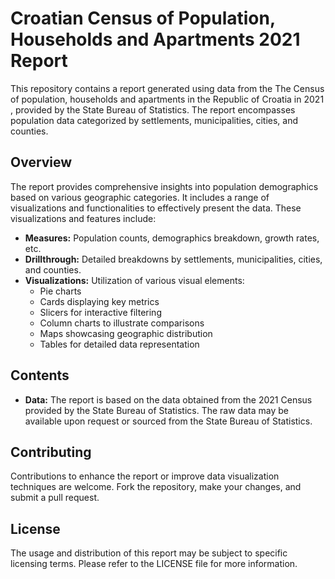 
# Croatian Census of Population, Households and Apartments 2021 Report

This repository contains a report generated using data from the The Census of population, households and apartments in the Republic of Croatia in 2021 , provided by the State Bureau of Statistics. The report encompasses population data categorized by settlements, municipalities, cities, and counties.

## Overview

The report provides comprehensive insights into population demographics based on various geographic categories. It includes a range of visualizations and functionalities to effectively present the data. These visualizations and features include:

- **Measures:** Population counts, demographics breakdown, growth rates, etc.
- **Drillthrough:** Detailed breakdowns by settlements, municipalities, cities, and counties.
- **Visualizations:** Utilization of various visual elements:
  - Pie charts
  - Cards displaying key metrics
  - Slicers for interactive filtering
  - Column charts to illustrate comparisons
  - Maps showcasing geographic distribution
  - Tables for detailed data representation

## Contents

- **Data:** The report is based on the data obtained from the 2021 Census provided by the State Bureau of Statistics. The raw data may be available upon request or sourced from the State Bureau of Statistics.






## Contributing

Contributions to enhance the report or improve data visualization techniques are welcome. Fork the repository, make your changes, and submit a pull request.

## License

The usage and distribution of this report may be subject to specific licensing terms. Please refer to the LICENSE file for more information.
